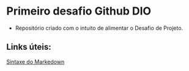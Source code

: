 # Primeiro desafio Github DIO
 - Repositório criado com o intuito de alimentar o Desafio de Projeto.

## Links úteis:

[Sintaxe do Markedown](https://www.markdownguide.org/basic-syntax/)
